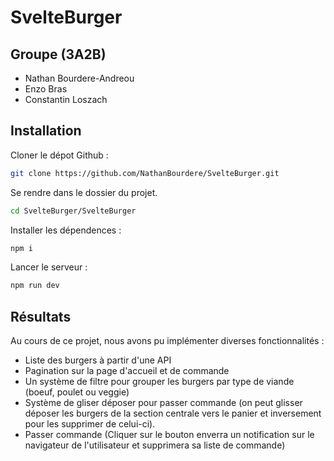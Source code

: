 # SvelteBurger

## Groupe (3A2B)
- Nathan Bourdere-Andreou
- Enzo Bras
- Constantin Loszach

## Installation
Cloner le dépot Github :
```sh
git clone https://github.com/NathanBourdere/SvelteBurger.git
```
Se rendre dans le dossier du projet.
```sh
cd SvelteBurger/SvelteBurger
```
Installer les dépendences :
```sh
npm i
```
Lancer le serveur :
```sh
npm run dev
```

## Résultats
Au cours de ce projet, nous avons pu implémenter diverses fonctionnalités :
- Liste des burgers à partir d'une API
- Pagination sur la page d'accueil et de commande
- Un système de filtre pour grouper les burgers par type de viande (boeuf, poulet ou veggie)
- Système de gliser déposer pour passer commande (on peut glisser déposer les burgers de la section centrale vers le panier et inversement pour les supprimer de celui-ci).
- Passer commande (Cliquer sur le bouton enverra un notification sur le navigateur de l'utilisateur et supprimera sa liste de commande)
